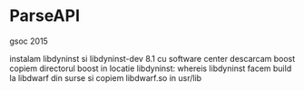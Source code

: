 # ParseAPI
gsoc 2015

instalam libdyninst si libdyninst-dev 8.1 cu software center
descarcam boost
copiem directorul boost in locatie libdyninst: whereis libdyninst
facem build la libdwarf din surse si copiem libdwarf.so in usr/lib
